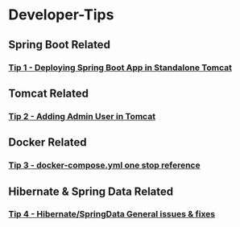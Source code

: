 # Developer-Tips

## Spring Boot Related

### [Tip 1 - Deploying Spring Boot App in Standalone Tomcat](https://github.com/iamvickyav/Developer-Tips/blob/master/Deploy-SpringBootApp-In-Tomcat.md)

## Tomcat Related

### [Tip 2 - Adding Admin User in Tomcat](https://github.com/iamvickyav/Developer-Tips/blob/master/Configure-admin-user-in-tomcat.md)

## Docker Related

### [Tip 3 - docker-compose.yml one stop reference](https://github.com/iamvickyav/Developer-Tips/blob/master/docker-compose-one-stop.md)

## Hibernate & Spring Data Related

### [Tip 4 - Hibernate/SpringData General issues & fixes](https://github.com/iamvickyav/Developer-Tips/blob/master/Hibernate-Springdata-Issues-Fixes.md)
